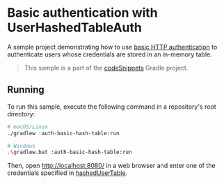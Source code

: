 # Basic authentication with UserHashedTableAuth

A sample project demonstrating how to use [basic HTTP authentication](https://ktor.io/docs/basic.html) to authenticate users whose credentials are stored in an in-memory table.

> This sample is a part of the [codeSnippets](../../README.md) Gradle project.

## Running
To run this sample, execute the following command in a repository's root directory:
```bash
# macOS/Linux
./gradlew :auth-basic-hash-table:run

# Windows
.\gradlew.bat :auth-basic-hash-table:run
```

Then, open [http://localhost:8080/](http://localhost:8080/) in a web browser and enter one of the credentials specified in [hashedUserTable](src/main/kotlin/com/example/Application.kt).
